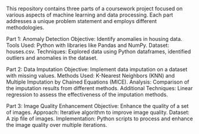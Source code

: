 This repository contains three parts of a coursework project focused on various aspects of machine learning and data processing. Each part addresses a unique problem statement and employs different methodologies.

Part 1: Anomaly Detection
Objective: Identify anomalies in housing data.
Tools Used: Python with libraries like Pandas and NumPy.
Dataset: houses.csv.
Techniques: Explored data using Python dataframes, identified outliers and anomalies in the dataset.

Part 2: Data Imputation
Objective: Implement data imputation on a dataset with missing values.
Methods Used: K-Nearest Neighbors (KNN) and Multiple Imputation by Chained Equations (MICE).
Analysis: Comparison of the imputation results from different methods.
Additional Techniques: Linear regression to assess the effectiveness of the imputation methods.

Part 3: Image Quality Enhancement
Objective: Enhance the quality of a set of images.
Approach: Iterative algorithm to improve image quality.
Dataset: A zip file of images.
Implementation: Python scripts to process and enhance the image quality over multiple iterations.
